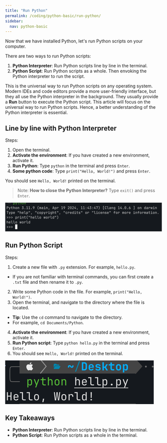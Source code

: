 ```yaml
---
title: "Run Python"
permalink: /coding/python-basic/run-python/
sidebar:
  nav: python-basic
---
```


Now that we have installed Python, let's run Python scripts on your computer.

There are two ways to run Python scripts:

1. **Python Interpreter**: Run Python scripts line by line in the terminal.
2. **Python Script**: Run Python scripts as a whole. Then envoking the Python interpreter to run the script.

This is the universal way to run Python scripts on any operating system. Modern IDEs and code editors provide a more user-friendly interface, but they all use the Python interpreter in the background. They usually provide a **Run** button to execute the Python script. This article will focus on the universal way to run Python scripts. Hence, a better understanding of the Python interpreter is essential.

## Line by line with Python Interpreter

Steps:

1. Open the terminal.
2. **Activate the environment**: If you have created a new environment, activate it.
3. **Run Python**: Type `python` in the terminal and press `Enter`.
4. **Some python code**: Type `print("Hello, World!")` and press `Enter`.

You should see `Hello, World!` printed on the terminal.

> Note: **How to close the Python Interpreter?** Type `exit()` and press `Enter`.

![run python in terminal](/_pages/coding/python-basic/attachments/run%20python%20in%20terminal.png)

## Run Python Script

Steps:

1. Create a new file with `.py` extension. For example, `hello.py`. 
  - If you are not familiar with terminal commands, you can first create a `.txt` file and then rename it to `.py`.
2. Write some Python code in the file. For example, `print("Hello, World!")`.
3. Open the terminal, and navigate to the directory where the file is located.
  - **Tip**: Use the `cd` command to navigate to the directory.
  - For example, `cd Documents/Python`.
4. **Activate the environment**: If you have created a new environment, activate it.
5. **Run Python script**: Type `python hello.py` in the terminal and press `Enter`.
6. You should see `Hello, World!` printed on the terminal.

![run python script](/_pages/coding/python-basic/attachments/run%20python%20script.png)

## Key Takeaways

- **Python Interpreter**: Run Python scripts line by line in the terminal.
- **Python Script**: Run Python scripts as a whole in the terminal.


